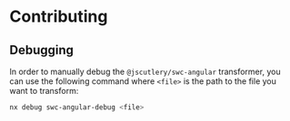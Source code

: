 # Contributing

## Debugging

In order to manually debug the `@jscutlery/swc-angular` transformer, you can use the following command where `<file>` is the path to the file you want to transform:

```sh
nx debug swc-angular-debug <file>
```
